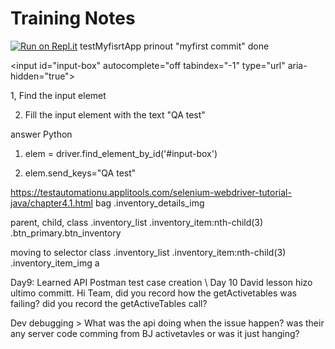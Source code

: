 # Training Notes
[![Run on Repl.it](https://repl.it/badge/github/Isaacf04/test)](https://repl.it/github/Isaacf04/test)
testMyfisrtApp
prinout "myfirst commit"
done


<input id="input-box" autocomplete="off tabindex="-1" type="url" aria-hidden="true">

1, Find the input elemet

2. Fill the input element with the text "QA test"

answer  Python

1. elem = driver.find_element_by_id('#input-box')

2. elem.send_keys="QA test"

https://testautomationu.applitools.com/selenium-webdriver-tutorial-java/chapter4.1.html
bag
.inventory_details_img  


parent, child, class
.inventory_list .inventory_item:nth-child(3) .btn_primary.btn_inventory


moving to selector class
.inventory_list .inventory_item:nth-child(3) .inventory_item_img a


Day9: Learned API Postman test case creation \\
Day 10 David lesson hizo ultimo committ. Hi Team, did you record how the getActivetables was failing? did you record the getActiveTables call? 

Dev debugging >
What was the api doing when the 
issue happen? was their any server code comming from BJ activetavles or was it just hanging?
     


